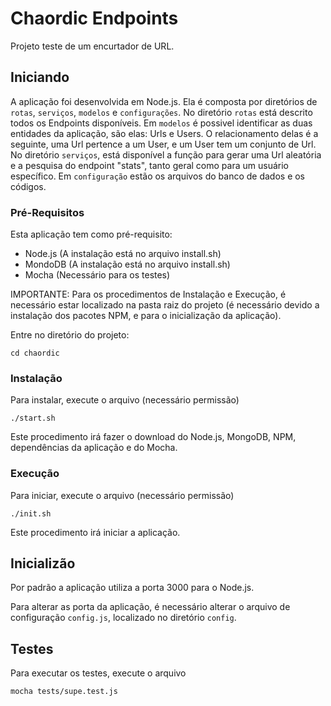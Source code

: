 # Chaordic Endpoints

Projeto teste de um encurtador de URL.


## Iniciando

A aplicação foi desenvolvida em Node.js. Ela é composta por diretórios de `rotas`, `serviços`, `modelos` e `configurações`. No diretório `rotas` está descrito todos os Endpoints disponíveis. Em `modelos` é possivel identificar as duas entidades da aplicação, são elas: Urls e Users. O relacionamento delas é a seguinte, uma Url pertence a um User, e um User tem um conjunto de Url. No diretório `serviços`, está disponível a função para gerar uma Url aleatória e a pesquisa do endpoint "stats", tanto geral como para um usuário específico. Em `configuração` estão os arquivos do banco de dados e os códigos.


### Pré-Requisitos

Esta aplicação tem como pré-requisito:
* Node.js (A instalação está no arquivo install.sh)
* MondoDB (A instalação está no arquivo install.sh)
* Mocha (Necessário para os testes)

IMPORTANTE: Para os procedimentos de Instalação e Execução, é necessário estar localizado na pasta raiz do projeto (é necessário devido a instalação dos pacotes NPM, e para o inicialização da aplicação).

Entre no diretório do projeto:

```
cd chaordic
```


### Instalação

Para instalar, execute o arquivo (necessário permissão)

```
./start.sh
```

Este procedimento irá fazer o download do Node.js, MongoDB, NPM, dependências da aplicação e do Mocha.


### Execução

Para iniciar, execute o arquivo (necessário permissão)

```
./init.sh
```

Este procedimento irá iniciar a aplicação.


## Inicializão

Por padrão a aplicação utiliza a porta 3000 para o Node.js.

Para alterar as porta da aplicação, é necessário alterar o arquivo de configuração `config.js`, localizado no diretório `config`.


## Testes

Para executar os testes, execute o arquivo

```
mocha tests/supe.test.js
```
